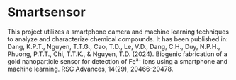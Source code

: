 # Smartsensor
This project utilizes a smartphone camera and machine learning techniques to analyze and characterize chemical compounds. It has been published in:
Dang, K.P.T., Nguyen, T.T.G., Cao, T.D., Le, V.D., Dang, C.H., Duy, N.P.H., Phuong, P.T.T., Chi, T.T.K., & Nguyen, T.D. (2024). Biogenic fabrication of a gold nanoparticle sensor for detection of Fe³⁺ ions using a smartphone and machine learning. RSC Advances, 14(29), 20466-20478.